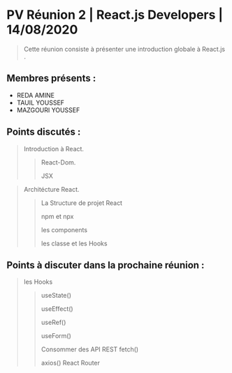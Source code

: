 # PV Réunion 2 | React.js Developers | 14/08/2020

> Cette réunion consiste à présenter une introduction globale à React.js .

## Membres présents :

- REDA AMINE
- TAUIL YOUSSEF
- MAZGOURI YOUSSEF

## Points discutés :

> Introduction à React.
>
> > React-Dom.
> >
> > JSX

> Architécture React.
>
> > La Structure de projet React
> >
> > npm et npx
> >
> > les components
> >
> > les classe et les Hooks

## Points à discuter dans la prochaine réunion :

> les Hooks
>
> > useState()
> >
> > useEffect()
> >
> > useRef()
> >
> > useForm()
> >
> > Consommer des API REST
> > fetch()
> >
> > axios()
> React Router
